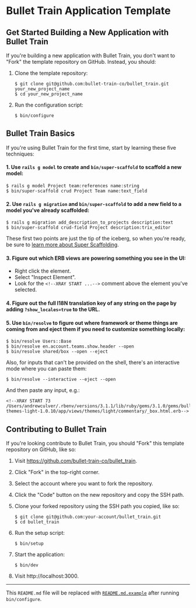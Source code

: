 # Bullet Train Application Template

## Get Started Building a New Application with Bullet Train
If you're building a new application with Bullet Train, you don't want to "Fork" the template repository on GitHub. Instead, you should:

1. Clone the template repository:

    ```
    $ git clone git@github.com:bullet-train-co/bullet_train.git your_new_project_name
    $ cd your_new_project_name
    ```

2. Run the configuration script:

    ```
    $ bin/configure
    ```

## Bullet Train Basics

If you're using Bullet Train for the first time, start by learning these five techniques:

#### 1. Use `rails g model` to create and `bin/super-scaffold` to scaffold a new model:

```
$ rails g model Project team:references name:string
$ bin/super-scaffold crud Project Team name:text_field
```

#### 2. Use `rails g migration` and `bin/super-scaffold` to add a new field to a model you've already scaffolded:

```
$ rails g migration add_description_to_projects description:text
$ bin/super-scaffold crud-field Project description:trix_editor
```
    
These first two points are just the tip of the iceberg, so when you're ready, be sure to [learn more about Super Scaffolding](https://github.com/bullet-train-co/bullet_train-base/blob/main/docs/super-scaffolding.md).

#### 3. Figure out which ERB views are powering something you see in the UI:

 - Right click the element.
 - Select "Inspect Element".
 - Look for the `<!--XRAY START ...-->` comment above the element you've selected.

#### 4. Figure out the full I18N translation key of any string on the page by adding `?show_locales=true` to the URL.

#### 5. Use `bin/resolve` to figure out where framework or theme things are coming from and eject them if you need to customize something locally:

```
$ bin/resolve Users::Base
$ bin/resolve en.account.teams.show.header --open
$ bin/resolve shared/box --open --eject
```

Also, for inputs that can't be provided on the shell, there's an interactive mode where you can paste them:

```
$ bin/resolve --interactive --eject --open
```

And then paste any input, e.g.:

```
<!--XRAY START 73 /Users/andrewculver/.rbenv/versions/3.1.1/lib/ruby/gems/3.1.0/gems/bullet_train-themes-light-1.0.10/app/views/themes/light/commentary/_box.html.erb-->
```

## Contributing to Bullet Train
If you're looking contribute to Bullet Train, you should "Fork" this template repository on GitHub, like so:

1. Visit https://github.com/bullet-train-co/bullet_train.
2. Click "Fork" in the top-right corner.
3. Select the account where you want to fork the repository.
4. Click the "Code" button on the new repository and copy the SSH path.
5. Clone your forked repository using the SSH path you copied, like so:

    ```
    $ git clone git@github.com:your-account/bullet_train.git
    $ cd bullet_train
    ```

6. Run the setup script:

    ```
    $ bin/setup
    ```

7. Start the application:

    ```
    $ bin/dev
    ```

8. Visit http://localhost:3000.

---

This `README.md` file will be replaced with [`README.md.example`](./README.md.example) after running `bin/configure`.
